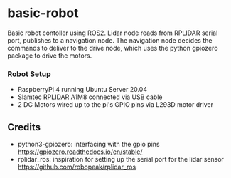 # basic-robot

Basic robot contoller using ROS2. Lidar node reads from RPLIDAR serial port, publishes to a navigation node. The navigation node decides the commands to deliver to the drive node, which uses the python gpiozero package to drive the motors.

### Robot Setup
 - RaspberryPi 4 running Ubuntu Server 20.04
 - Slamtec RPLIDAR A1M8 connected via USB cable 
 - 2 DC Motors wired up to the pi's GPIO pins via L293D motor driver 

## Credits
 - python3-gpiozero: interfacing with the gpio pins https://gpiozero.readthedocs.io/en/stable/
 - rplidar_ros: inspiration for setting up the serial port for the lidar sensor https://github.com/robopeak/rplidar_ros